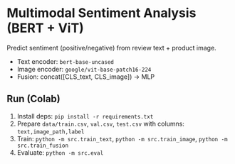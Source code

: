 # Multimodal Sentiment Analysis (BERT + ViT)

Predict sentiment (positive/negative) from review text + product image.
- Text encoder: `bert-base-uncased`
- Image encoder: `google/vit-base-patch16-224`
- Fusion: concat([CLS_text, CLS_image]) → MLP

## Run (Colab)
1) Install deps: `pip install -r requirements.txt`
2) Prepare `data/train.csv`, `val.csv`, `test.csv` with columns: `text,image_path,label`
3) Train: `python -m src.train_text`, `python -m src.train_image`, `python -m src.train_fusion`
4) Evaluate: `python -m src.eval`
